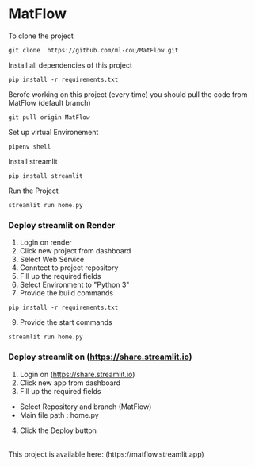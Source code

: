 # MatFlow
To clone the project

```
git clone  https://github.com/ml-cou/MatFlow.git

```
Install all dependencies of this project

```
pip install -r requirements.txt

```
Berofe working on this project (every time) you should pull the code from MatFlow (default branch)

```
git pull origin MatFlow

```
Set up virtual Environement

```
pipenv shell

```
Install streamlit

```
pip install streamlit

```
Run the Project

```
streamlit run home.py

```
### Deploy streamlit on Render
1. Login on render 
2. Click new project from dashboard
3. Select Web Service
4. Conntect to project repository
5. Fill up the required fields
6. Select Environment  to "Python 3"
7. Provide the build commands
```
pip install -r requirements.txt

```

9. Provide the start  commands
```
streamlit run home.py
```
### Deploy streamlit on (https://share.streamlit.io)
1. Login on (https://share.streamlit.io) 
2. Click new app from dashboard
3. Fill up the required fields
- Select Repository and branch (MatFlow)
- Main file path : home.py
4. Click the Deploy button
<br> 
This project is available here:  (https://matflow.streamlit.app)
